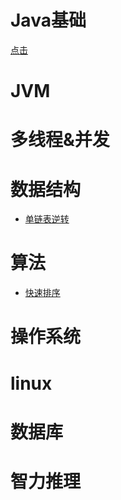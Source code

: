 # Java基础

[点击](README.md)

# JVM

# 多线程&并发

# 数据结构

- [单链表逆转](dataStructure/单链表逆转.md)

# 算法

- [快速排序](algorithm/快速排序.md)

# 操作系统

# linux

# 数据库

# 智力推理

